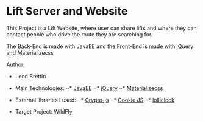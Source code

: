 Lift Server and Website
========================
This Project is a Lift Website, where user can share lifts and where they can
contact peoble who drive the route they are searching for.

The Back-End is made with JavaEE and the Front-End is made with jQuery and Materializecss

Author:
* Leon Brettin

* Main Technologies:
⋅⋅* [JavaEE](http://www.oracle.com/technetwork/java/javaee/overview/index.html)
⋅⋅* [jQuery](https://jquery.com/)
⋅⋅* [Materializecss](http://materializecss.com/)

* External libraries I used:
⋅⋅* [Crypto-js](http://www.oracle.com/technetwork/java/javaee/overview/index.html)
⋅⋅* [Cookie JS](https://github.com/js-cookie/js-cookie)
⋅⋅* [lolliclock](https://github.com/mattkrick/lolliclock)

* Target Project: WildFly
